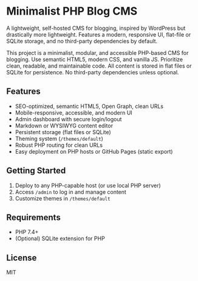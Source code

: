 # Minimalist PHP Blog CMS

A lightweight, self-hosted CMS for blogging, inspired by WordPress but drastically more lightweight. Features a modern, responsive UI, flat-file or SQLite storage, and no third-party dependencies by default.

This project is a minimalist, modular, and accessible PHP-based CMS for blogging. Use semantic HTML5, modern CSS, and vanilla JS. Prioritize clean, readable, and maintainable code. All content is stored in flat files or SQLite for persistence. No third-party dependencies unless optional.

## Features
- SEO-optimized, semantic HTML5, Open Graph, clean URLs
- Mobile-responsive, accessible, and modern UI
- Admin dashboard with secure login/logout
- Markdown or WYSIWYG content editor
- Persistent storage (flat files or SQLite)
- Theming system (`/themes/default`)
- Robust PHP routing for clean URLs
- Easy deployment on PHP hosts or GitHub Pages (static export)

## Getting Started
1. Deploy to any PHP-capable host (or use local PHP server)
2. Access `/admin` to log in and manage content
3. Customize themes in `/themes/default`

## Requirements
- PHP 7.4+
- (Optional) SQLite extension for PHP

## License
MIT

